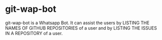 # git-wap-bot
git-wap-bot is a Whatsapp Bot. It can assist the users by LISTING THE NAMES OF GITHUB REPOSITORIES of a user and by LISTING THE ISSUES IN A REPOSITORY of a user.

